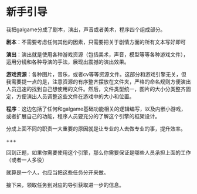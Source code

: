 # 新手引导

我把galgame分成了剧本，演出，声音或者美术，程序四个组成部分。

**剧本**：不需要考虑任何其他的因素，只需要把关于剧情方面的所有文本写好即可

**演出**：演出就是使用各种游戏资源（包括美术，声音，模型等等各种游戏文件），运用分镜和各种导演的手法，展现出震撼的演出效果。

**游戏资源**：各种图片，音乐，或者cv等等资源文件。这部分和游戏引擎无关，但我需要提一点的是，注意资源的有序整齐摆放在文件夹，严格的命名规则方便演出人员迅速的找到自己想使用的文件。然后，文件类型统一，图片的大小分类整齐固定，方便演出人员调整这些文件在游戏中的大小和位置。

**程序**：这边包括了任何和galgame基础功能相关的逻辑编写，以及内嵌小游戏，或者扩展自己的功能，程序人员要充分的了解这个引擎的框架设计。

分成上面不同的职责一大重要的原因就是让专业的人去做专业的事，提升效率。

+++

回到正题，如果你需要使用这个引擎，那么你需要保证是哪些人员承担上面的工作（或者一人多役）

就算是一个人，也应当把这些任务分开来做。

接下来，领取任务到对应的导引获取进一步的信息。

